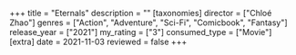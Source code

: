 +++
title = "Eternals"
description = ""
[taxonomies]
director = ["Chloé Zhao"] 
genres = ["Action", "Adventure", "Sci-Fi", "Comicbook", "Fantasy"]
release_year = ["2021"]
my_rating = ["3"]
consumed_type = ["Movie"]
[extra]
date = 2021-11-03
reviewed = false
+++
